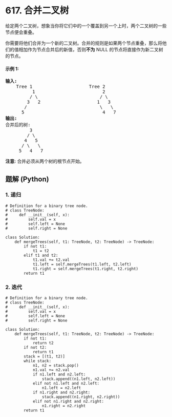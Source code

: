 # 617. 合并二叉树
给定两个二叉树，想象当你将它们中的一个覆盖到另一个上时，两个二叉树的一些节点便会重叠。

你需要将他们合并为一个新的二叉树。合并的规则是如果两个节点重叠，那么将他们的值相加作为节点合并后的新值，否则**不为** NULL 的节点将直接作为新二叉树的节点。

#### 示例 1:
<pre>
<strong>输入:</strong>
	Tree 1                     Tree 2
          1                         2
         / \                       / \
        3   2                     1   3
       /                           \   \
      5                             4   7
<strong>输出:</strong>
合并后的树:
	     3
	    / \
	   4   5
	  / \   \
	 5   4   7
</pre>

**注意:** 合并必须从两个树的根节点开始。

## 题解 (Python)

### 1. 递归
```Python3
# Definition for a binary tree node.
# class TreeNode:
#     def __init__(self, x):
#         self.val = x
#         self.left = None
#         self.right = None

class Solution:
    def mergeTrees(self, t1: TreeNode, t2: TreeNode) -> TreeNode:
        if not t1:
            t1 = t2
        elif t1 and t2:
            t1.val += t2.val
            t1.left = self.mergeTrees(t1.left, t2.left)
            t1.right = self.mergeTrees(t1.right, t2.right)
        return t1
```

### 2. 迭代
```Python3
# Definition for a binary tree node.
# class TreeNode:
#     def __init__(self, x):
#         self.val = x
#         self.left = None
#         self.right = None

class Solution:
    def mergeTrees(self, t1: TreeNode, t2: TreeNode) -> TreeNode:
        if not t1:
            return t2
        if not t2:
            return t1
        stack = [(t1, t2)]
        while stack:
            n1, n2 = stack.pop()
            n1.val += n2.val
            if n1.left and n2.left:
                stack.append((n1.left, n2.left))
            elif not n1.left and n2.left:
                n1.left = n2.left
            if n1.right and n2.right:
                stack.append((n1.right, n2.right))
            elif not n1.right and n2.right:
                n1.right = n2.right
        return t1
```
